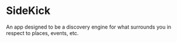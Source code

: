 # SideKick

An app designed to be a discovery engine for what surrounds you in respect to places, events, etc.
